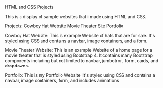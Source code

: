 HTML and CSS Projects

This is a display of sample websites that i made using HTML and CSS.

Projects:
Cowboy Hat Website
Movie Theater Site
Portfolio

Cowboy Hat Website:
This is example Website of hats that are for sale. It's styled using CSS and contains a navbar, image containers, and a form.

Movie Theater Website:
This is an example Website of a home page for a movie theater that is styled using Bootstrap 4. It contains many Bootstrap components including but not limited to navbar, jumbotron, form, cards, and dropdowns.

Portfolio:
This is my Portfolio Website. It's styled using CSS and contains a navbar, image containers, form, and includes animations 